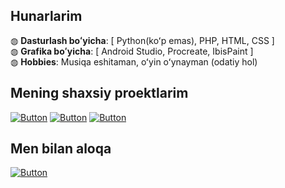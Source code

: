 ## Hunarlarim
◍ <b>Dasturlash boʻyicha</b>: [ Python(koʻp emas), PHP, HTML, CSS ]<br>
◍ <b>Grafika boʻyicha</b>: [ Android Studio, Procreate, IbisPaint ]<br>
◍ <b>Hobbies</b>: Musiqa eshitaman, oʻyin oʻynayman (odatiy hol)<br>

## Mening shaxsiy proektlarim
[![Button](https://badgen.net/badge/UMod/UMod-Userbot/green?icon=telegram&label)](https://t.me/umodules)
[![Button](https://badgen.net/badge/Soso/Soso-Userbot/green?icon=telegram&label)](https://github.com/Netuzb/sosi)
[![Button](https://badgen.net/badge/XueArts/XueArts/blue?icon=pinterest&label)](https://t.me/xueart)


## Men bilan aloqa
[![Button](https://badgen.net/badge/Telegram/Telegram/blue?icon=telegram&label)](https://t.me/json1c)

